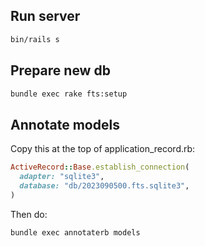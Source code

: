 ## Run server

```sh
bin/rails s
```

## Prepare new db

```sh
bundle exec rake fts:setup
```

## Annotate models

Copy this at the top of application_record.rb:

```rb
ActiveRecord::Base.establish_connection(
  adapter: "sqlite3",
  database: "db/2023090500.fts.sqlite3",
)
```

Then do:

```sh
bundle exec annotaterb models
```

